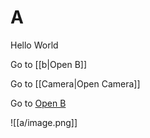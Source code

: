# A

Hello World

Go to [[b|Open B]]

Go to [[Camera|Open Camera]]

Go to [Open B](b)

![[a/image.png]]

